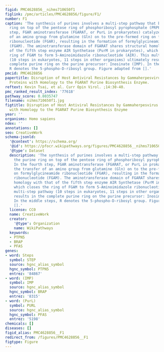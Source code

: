```yaml
---
figid: PMC4628856__nihms710650f1
figlink: /pmc/articles/PMC4628856/figure/F1/
number: F1
caption: 'The synthesis of purines involves a multi-step pathway that builds the purine
  ring on top of the pentose ring of phosphoribosyl pyrophosphate (PRPP). In the fourth
  step, FGAR aminotransferase (FGARAT, or PurL in prokaryotes) catalyzes the transfer
  of an amino group from glutamine (Gln) on to the pre-formed ring on formylglycineamide
  ribonucleotide (FGAR), resulting in the formation of formylglycineamidine ribonucleotide
  (FGAM). The aminotransferase domain of FGARAT shares structural homology with that
  of the fifth step enzyme AIR Synthetase (PurM in prokaryotes), which closes the
  ring of FGAM to form 5-Aminoimidazole ribonucleotide (AIR). This multi-step pathway
  (10 steps in eukaryotes, 11 steps in other organisms) ultimately results in the
  complete purine ring on the purine precursor: Inosinate (IMP). In the middle steps,
  R denotes the 5-phospho-D-ribosyl group. Figure adapted from [].'
pmcid: PMC4628856
papertitle: Disruption of Host Antiviral Resistances by Gammaherpesvirus Tegument
  Proteins with Homology to the FGARAT Purine Biosynthesis Enzyme.
reftext: Kevin Tsai, et al. Curr Opin Virol. ;14:30-40.
pmc_ranked_result_index: '77618'
pathway_score: 0.8035747
filename: nihms710650f1.jpg
figtitle: Disruption of Host Antiviral Resistances by Gammaherpesvirus Tegument Proteins
  with Homology to the FGARAT Purine Biosynthesis Enzyme
year: ''
organisms: Homo sapiens
ndex: ''
annotations: []
seo: CreativeWork
schema-jsonld:
  '@context': https://schema.org/
  '@id': https://pfocr.wikipathways.org/figures/PMC4628856__nihms710650f1.html
  '@type': Dataset
  description: 'The synthesis of purines involves a multi-step pathway that builds
    the purine ring on top of the pentose ring of phosphoribosyl pyrophosphate (PRPP).
    In the fourth step, FGAR aminotransferase (FGARAT, or PurL in prokaryotes) catalyzes
    the transfer of an amino group from glutamine (Gln) on to the pre-formed ring
    on formylglycineamide ribonucleotide (FGAR), resulting in the formation of formylglycineamidine
    ribonucleotide (FGAM). The aminotransferase domain of FGARAT shares structural
    homology with that of the fifth step enzyme AIR Synthetase (PurM in prokaryotes),
    which closes the ring of FGAM to form 5-Aminoimidazole ribonucleotide (AIR). This
    multi-step pathway (10 steps in eukaryotes, 11 steps in other organisms) ultimately
    results in the complete purine ring on the purine precursor: Inosinate (IMP).
    In the middle steps, R denotes the 5-phospho-D-ribosyl group. Figure adapted from
    [].'
  license: CC0
  name: CreativeWork
  creator:
    '@type': Organization
    name: WikiPathways
  keywords:
  - PTPN5
  - BRAP
  - PFAS
genes:
- word: Steps
  symbol: STEP
  source: hgnc_alias_symbol
  hgnc_symbol: PTPN5
  entrez: '84867'
- word: (IMP)
  symbol: IMP
  source: hgnc_alias_symbol
  hgnc_symbol: BRAP
  entrez: '8315'
- word: (PurL)
  symbol: PURL
  source: hgnc_alias_symbol
  hgnc_symbol: PFAS
  entrez: '5198'
chemicals: []
diseases: []
figid_alias: PMC4628856__F1
redirect_from: /figures/PMC4628856__F1
figtype: Figure
---
```

